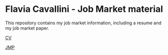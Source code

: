 # Flavia Cavallini - Job Market material
This repository contains my job market information, including a resume and my job market paper.

[CV](https://flvcav.github.io/jobmarket/CV_Cavallini.pdf)

[JMP](https://flvcav.github.io/jobmarket/JMP_Cavallini.pdf)
